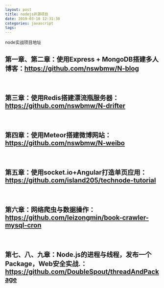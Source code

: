 ```yaml
---
layout: post
title: nodejs开源项目
date: 2019-03-10 12:31:30
categories: javascript
tags: 
---
```

node实战项目地址

 ## 第一章、第二章：使用Express + MongoDB搭建多人博客：https://github.com/nswbmw/N-blog 
　　 
 ## 第三章：使用Redis搭建漂流瓶服务器：https://github.com/nswbmw/N-drifter 
　　 
 ## 第四章：使用Meteor搭建微博网站：https://github.com/nswbmw/N-weibo 
　　 
 ## 第五章：使用socket.io+Angular打造单页应用：https://github.com/island205/technode-tutorial 
　　 
 ## 第六章：网络爬虫与数据操作：https://github.com/leizongmin/book-crawler-mysql-cron 
　　 
 ## 第七、八、九章：Node.js的进程与线程，发布一个Package，Web安全实战.：https://github.com/DoubleSpout/threadAndPackage